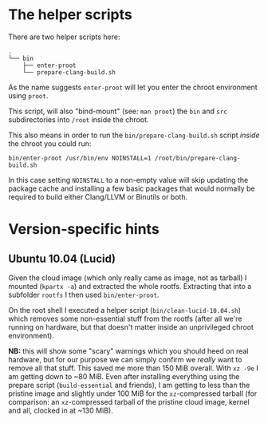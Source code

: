 # The helper scripts

There are two helper scripts here:

```
.
└── bin
    ├── enter-proot
    └── prepare-clang-build.sh
```

As the name suggests `enter-proot` will let you enter the chroot environment using `proot`.

This script, will also "bind-mount" (see: `man proot`) the `bin` and `src` subdirectories into `/root` inside the chroot.

This also means in order to run the `bin/prepare-clang-build.sh` script _inside_ the chroot you could run:

```
bin/enter-proot /usr/bin/env NOINSTALL=1 /root/bin/prepare-clang-build.sh
```

In this case setting `NOINSTALL` to a non-empty value will skip updating the package cache and installing a few basic packages that would normally be required to build either Clang/LLVM or Binutils or both.

# Version-specific hints

## Ubuntu 10.04 (Lucid)

Given the cloud image (which only really came as image, not as tarball) I mounted (`kpartx -a`) and extracted the whole rootfs. Extracting that into a subfolder `rootfs` I then used `bin/enter-proot`.

On the root shell I executed a helper script (`bin/clean-lucid-10.04.sh`) which removes some non-essential stuff from the rootfs (after all we're running on hardware, but that doesn't matter inside an unprivileged chroot environment).

**NB:** this will show some "scary" warnings which you should heed on real hardware, but for our purpose we can simply confirm we _really_ want to remove all that stuff. This saved me more than 150 MiB overall. With `xz -9e` I am getting down to ~80 MiB. Even after installing everything using the prepare script (`build-essential` and friends), I am getting to less than the pristine image and slightly under 100 MiB for the `xz`-compressed tarball (for comparison: an `xz`-compressed tarball of the pristine cloud image, kernel and all, clocked in at ~130 MiB).
